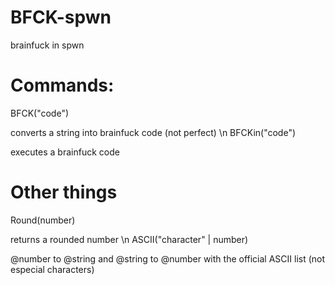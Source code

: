 # BFCK-spwn
brainfuck in spwn

# Commands:

BFCK("code")

converts a string into brainfuck code (not perfect)
\n
BFCKin("code")

executes a brainfuck code

# Other things

Round(number)

returns a rounded number
\n
ASCII("character" | number)

@number to @string and @string to @number with the official ASCII list (not especial characters)
